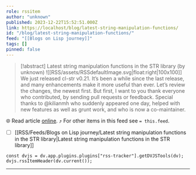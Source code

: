```yaml
---
role: rssitem
author: "unknown"
published: 2023-12-22T15:52:51.000Z
link: https://localhost/blog/latest-string-manipulation-functions/
id: "/blog/latest-string-manipulation-functions/"
feed: "[[Blogs on Lisp journey]]"
tags: []
pinned: false
---
```


> [!abstract] Latest string manipulation functions in the STR library (by unknown)
> ![[RSS/assets/RSSdefaultImage.svg|float:right|100x100]] We just released cl-str v0.21. It’s been a while since the last release, and many enhancements make it more useful than ever. Let’s review the changes, the newest first. But first, I want to you thank everyone who contributed, by sending pull requests or feedback. Special thanks to @kilianmh who suddenly appeared one day, helped with new features as well as grunt work, and who is now a co-maintainer.

🌐 Read article [online](https://localhost/blog/latest-string-manipulation-functions/). ⤴ For other items in this feed see `= this.feed`.

- [ ] [[RSS/Feeds/Blogs on Lisp journey/Latest string manipulation functions in the STR library|Latest string manipulation functions in the STR library]]

~~~dataviewjs
const dvjs = dv.app.plugins.plugins["rss-tracker"].getDVJSTools(dv);
dvjs.rssItemHeader(dv.current());
~~~

- - -
